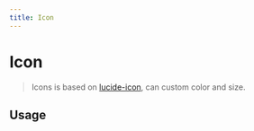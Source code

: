 ```yaml
---
title: Icon
---
```


# Icon

> Icons is based on [lucide-icon](https://lucide.dev/), can custom color and size.

## Usage

<usage name="icon" icon="Home" hidecode="true" color="primary" size="36"></usage>
